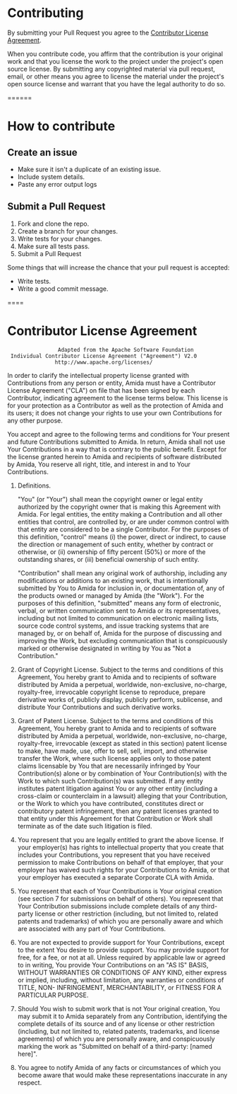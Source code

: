
# Contributing

By submitting your Pull Request you agree to the [Contributor License Agreement](#contributor-license-agreement).

When you contribute code, you affirm that the contribution is your original work and that you license the work to the project under the project's open source license. By submitting any copyrighted material via pull request, email, or other means you agree to license the material under the project's open source license and warrant that you have the legal authority to do so.

======


# How to contribute

## Create an issue
* Make sure it isn't a duplicate of an existing issue.
* Include system details.
* Paste any error output logs


## Submit a Pull Request

1. Fork and clone the repo.
2. Create a branch for your changes.
3. Write tests for your changes.
4. Make sure all tests pass.
5. Submit a Pull Request



Some things that will increase the chance that your pull request is accepted:

* Write tests.
* Write a good commit message. 

====

# Contributor License Agreement

                    Adapted from the Apache Software Foundation
     Individual Contributor License Agreement ("Agreement") V2.0
                   http://www.apache.org/licenses/

 In order to clarify the intellectual property license
granted with Contributions from any person or entity, Amida
must have a Contributor License Agreement ("CLA") on file that has
been signed by each Contributor, indicating agreement to the license
terms below. This license is for your protection as a Contributor as
well as the protection of Amida and its users; it does not
change your rights to use your own Contributions for any other purpose.

You accept and agree to the following terms and conditions for Your
present and future Contributions submitted to Amida. In
return, Amida shall not use Your Contributions in a way that
is contrary to the public benefit. Except
for the license granted herein to Amida and recipients of
software distributed by Amida, You reserve all right, title,
and interest in and to Your Contributions.

1. Definitions.

   "You" (or "Your") shall mean the copyright owner or legal entity
   authorized by the copyright owner that is making this Agreement
   with Amida. For legal entities, the entity making a
   Contribution and all other entities that control, are controlled
   by, or are under common control with that entity are considered to
   be a single Contributor. For the purposes of this definition,
   "control" means (i) the power, direct or indirect, to cause the
   direction or management of such entity, whether by contract or
   otherwise, or (ii) ownership of fifty percent (50%) or more of the
   outstanding shares, or (iii) beneficial ownership of such entity.

   "Contribution" shall mean any original work of authorship,
   including any modifications or additions to an existing work, that
   is intentionally submitted by You to Amida for inclusion
   in, or documentation of, any of the products owned or managed by
   Amida (the "Work"). For the purposes of this definition,
   "submitted" means any form of electronic, verbal, or written
   communication sent to Amida or its representatives,
   including but not limited to communication on electronic mailing
   lists, source code control systems, and issue tracking systems that
   are managed by, or on behalf of, Amida for the purpose of
   discussing and improving the Work, but excluding communication that
   is conspicuously marked or otherwise designated in writing by You
   as "Not a Contribution."

2. Grant of Copyright License. Subject to the terms and conditions of
   this Agreement, You hereby grant to Amida and to
   recipients of software distributed by Amida a perpetual,
   worldwide, non-exclusive, no-charge, royalty-free, irrevocable
   copyright license to reproduce, prepare derivative works of,
   publicly display, publicly perform, sublicense, and distribute Your
   Contributions and such derivative works.

3. Grant of Patent License. Subject to the terms and conditions of
   this Agreement, You hereby grant to Amida and to
   recipients of software distributed by Amida a perpetual,
   worldwide, non-exclusive, no-charge, royalty-free, irrevocable
   (except as stated in this section) patent license to make, have
   made, use, offer to sell, sell, import, and otherwise transfer the
   Work, where such license applies only to those patent claims
   licensable by You that are necessarily infringed by Your
   Contribution(s) alone or by combination of Your Contribution(s)
   with the Work to which such Contribution(s) was submitted. If any
   entity institutes patent litigation against You or any other entity
   (including a cross-claim or counterclaim in a lawsuit) alleging
   that your Contribution, or the Work to which you have contributed,
   constitutes direct or contributory patent infringement, then any
   patent licenses granted to that entity under this Agreement for
   that Contribution or Work shall terminate as of the date such
   litigation is filed.

4. You represent that you are legally entitled to grant the above
   license. If your employer(s) has rights to intellectual property
   that you create that includes your Contributions, you represent
   that you have received permission to make Contributions on behalf
   of that employer, that your employer has waived such rights for
   your Contributions to Amida, or that your employer has
   executed a separate Corporate CLA with Amida.

5. You represent that each of Your Contributions is Your original
   creation (see section 7 for submissions on behalf of others).  You
   represent that Your Contribution submissions include complete
   details of any third-party license or other restriction (including,
   but not limited to, related patents and trademarks) of which you
   are personally aware and which are associated with any part of Your
   Contributions.

6. You are not expected to provide support for Your Contributions,
   except to the extent You desire to provide support. You may provide
   support for free, for a fee, or not at all. Unless required by
   applicable law or agreed to in writing, You provide Your
   Contributions on an "AS IS" BASIS, WITHOUT WARRANTIES OR CONDITIONS
   OF ANY KIND, either express or implied, including, without
   limitation, any warranties or conditions of TITLE, NON-
   INFRINGEMENT, MERCHANTABILITY, or FITNESS FOR A PARTICULAR PURPOSE.

7. Should You wish to submit work that is not Your original creation,
   You may submit it to Amida separately from any
   Contribution, identifying the complete details of its source and of
   any license or other restriction (including, but not limited to,
   related patents, trademarks, and license agreements) of which you
   are personally aware, and conspicuously marking the work as
   "Submitted on behalf of a third-party: [named here]".

8. You agree to notify Amida of any facts or circumstances of
   which you become aware that would make these representations
   inaccurate in any respect.


